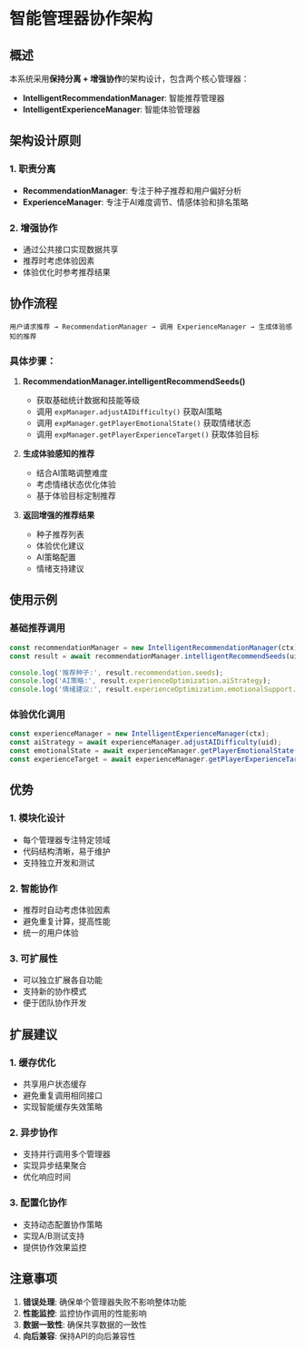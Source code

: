 # 智能管理器协作架构

## 概述

本系统采用**保持分离 + 增强协作**的架构设计，包含两个核心管理器：

- **IntelligentRecommendationManager**: 智能推荐管理器
- **IntelligentExperienceManager**: 智能体验管理器

## 架构设计原则

### 1. 职责分离
- **RecommendationManager**: 专注于种子推荐和用户偏好分析
- **ExperienceManager**: 专注于AI难度调节、情感体验和排名策略

### 2. 增强协作
- 通过公共接口实现数据共享
- 推荐时考虑体验因素
- 体验优化时参考推荐结果

## 协作流程

```
用户请求推荐 → RecommendationManager → 调用 ExperienceManager → 生成体验感知的推荐
```

### 具体步骤：

1. **RecommendationManager.intelligentRecommendSeeds()**
   - 获取基础统计数据和技能等级
   - 调用 `expManager.adjustAIDifficulty()` 获取AI策略
   - 调用 `expManager.getPlayerEmotionalState()` 获取情绪状态
   - 调用 `expManager.getPlayerExperienceTarget()` 获取体验目标

2. **生成体验感知的推荐**
   - 结合AI策略调整难度
   - 考虑情绪状态优化体验
   - 基于体验目标定制推荐

3. **返回增强的推荐结果**
   - 种子推荐列表
   - 体验优化建议
   - AI策略配置
   - 情绪支持建议

## 使用示例

### 基础推荐调用
```typescript
const recommendationManager = new IntelligentRecommendationManager(ctx);
const result = await recommendationManager.intelligentRecommendSeeds(uid, 5);

console.log('推荐种子:', result.recommendation.seeds);
console.log('AI策略:', result.experienceOptimization.aiStrategy);
console.log('情绪建议:', result.experienceOptimization.emotionalSupport.recommendations);
```

### 体验优化调用
```typescript
const experienceManager = new IntelligentExperienceManager(ctx);
const aiStrategy = await experienceManager.adjustAIDifficulty(uid);
const emotionalState = await experienceManager.getPlayerEmotionalState(uid);
const experienceTarget = await experienceManager.getPlayerExperienceTarget(uid);
```

## 优势

### 1. 模块化设计
- 每个管理器专注特定领域
- 代码结构清晰，易于维护
- 支持独立开发和测试

### 2. 智能协作
- 推荐时自动考虑体验因素
- 避免重复计算，提高性能
- 统一的用户体验

### 3. 可扩展性
- 可以独立扩展各自功能
- 支持新的协作模式
- 便于团队协作开发

## 扩展建议

### 1. 缓存优化
- 共享用户状态缓存
- 避免重复调用相同接口
- 实现智能缓存失效策略

### 2. 异步协作
- 支持并行调用多个管理器
- 实现异步结果聚合
- 优化响应时间

### 3. 配置化协作
- 支持动态配置协作策略
- 实现A/B测试支持
- 提供协作效果监控

## 注意事项

1. **错误处理**: 确保单个管理器失败不影响整体功能
2. **性能监控**: 监控协作调用的性能影响
3. **数据一致性**: 确保共享数据的一致性
4. **向后兼容**: 保持API的向后兼容性
